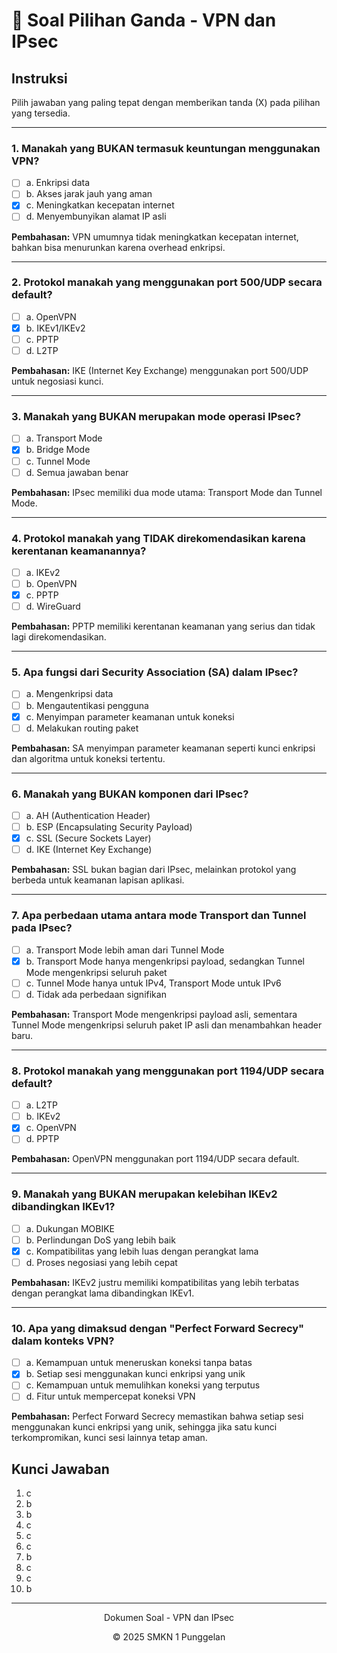 # 📝 Soal Pilihan Ganda - VPN dan IPsec

## Instruksi
Pilih jawaban yang paling tepat dengan memberikan tanda (X) pada pilihan yang tersedia.

---

### 1. Manakah yang BUKAN termasuk keuntungan menggunakan VPN?
- [ ] a. Enkripsi data
- [ ] b. Akses jarak jauh yang aman
- [X] c. Meningkatkan kecepatan internet
- [ ] d. Menyembunyikan alamat IP asli

**Pembahasan:** VPN umumnya tidak meningkatkan kecepatan internet, bahkan bisa menurunkan karena overhead enkripsi.

---

### 2. Protokol manakah yang menggunakan port 500/UDP secara default?
- [ ] a. OpenVPN
- [X] b. IKEv1/IKEv2
- [ ] c. PPTP
- [ ] d. L2TP

**Pembahasan:** IKE (Internet Key Exchange) menggunakan port 500/UDP untuk negosiasi kunci.

---

### 3. Manakah yang BUKAN merupakan mode operasi IPsec?
- [ ] a. Transport Mode
- [X] b. Bridge Mode
- [ ] c. Tunnel Mode
- [ ] d. Semua jawaban benar

**Pembahasan:** IPsec memiliki dua mode utama: Transport Mode dan Tunnel Mode.

---

### 4. Protokol manakah yang TIDAK direkomendasikan karena kerentanan keamanannya?
- [ ] a. IKEv2
- [ ] b. OpenVPN
- [X] c. PPTP
- [ ] d. WireGuard

**Pembahasan:** PPTP memiliki kerentanan keamanan yang serius dan tidak lagi direkomendasikan.

---

### 5. Apa fungsi dari Security Association (SA) dalam IPsec?
- [ ] a. Mengenkripsi data
- [ ] b. Mengautentikasi pengguna
- [X] c. Menyimpan parameter keamanan untuk koneksi
- [ ] d. Melakukan routing paket

**Pembahasan:** SA menyimpan parameter keamanan seperti kunci enkripsi dan algoritma untuk koneksi tertentu.

---

### 6. Manakah yang BUKAN komponen dari IPsec?
- [ ] a. AH (Authentication Header)
- [ ] b. ESP (Encapsulating Security Payload)
- [X] c. SSL (Secure Sockets Layer)
- [ ] d. IKE (Internet Key Exchange)

**Pembahasan:** SSL bukan bagian dari IPsec, melainkan protokol yang berbeda untuk keamanan lapisan aplikasi.

---

### 7. Apa perbedaan utama antara mode Transport dan Tunnel pada IPsec?
- [ ] a. Transport Mode lebih aman dari Tunnel Mode
- [X] b. Transport Mode hanya mengenkripsi payload, sedangkan Tunnel Mode mengenkripsi seluruh paket
- [ ] c. Tunnel Mode hanya untuk IPv4, Transport Mode untuk IPv6
- [ ] d. Tidak ada perbedaan signifikan

**Pembahasan:** Transport Mode mengenkripsi payload asli, sementara Tunnel Mode mengenkripsi seluruh paket IP asli dan menambahkan header baru.

---

### 8. Protokol manakah yang menggunakan port 1194/UDP secara default?
- [ ] a. L2TP
- [ ] b. IKEv2
- [X] c. OpenVPN
- [ ] d. PPTP

**Pembahasan:** OpenVPN menggunakan port 1194/UDP secara default.

---

### 9. Manakah yang BUKAN merupakan kelebihan IKEv2 dibandingkan IKEv1?
- [ ] a. Dukungan MOBIKE
- [ ] b. Perlindungan DoS yang lebih baik
- [X] c. Kompatibilitas yang lebih luas dengan perangkat lama
- [ ] d. Proses negosiasi yang lebih cepat

**Pembahasan:** IKEv2 justru memiliki kompatibilitas yang lebih terbatas dengan perangkat lama dibandingkan IKEv1.

---

### 10. Apa yang dimaksud dengan "Perfect Forward Secrecy" dalam konteks VPN?
- [ ] a. Kemampuan untuk meneruskan koneksi tanpa batas
- [X] b. Setiap sesi menggunakan kunci enkripsi yang unik
- [ ] c. Kemampuan untuk memulihkan koneksi yang terputus
- [ ] d. Fitur untuk mempercepat koneksi VPN

**Pembahasan:** Perfect Forward Secrecy memastikan bahwa setiap sesi menggunakan kunci enkripsi yang unik, sehingga jika satu kunci terkompromikan, kunci sesi lainnya tetap aman.

## Kunci Jawaban
1. c
2. b
3. b
4. c
5. c
6. c
7. b
8. c
9. c
10. b

---
<div align="center">
  <p>Dokumen Soal - VPN dan IPsec</p>
  <p>© 2025 SMKN 1 Punggelan</p>
</div>
